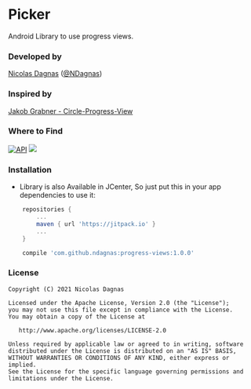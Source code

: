 # Picker
Android Library to use progress views.

### Developed by
[Nicolas Dagnas](https://www.github.com/ndagnas) ([@NDagnas](https://www.twitter.com/NDagnas))

### Inspired by
[Jakob Grabner - Circle-Progress-View](https://github.com/jakob-grabner/Circle-Progress-View)

### Where to Find
[![API](https://img.shields.io/badge/API-23%2B-brightgreen.svg?style=flat)](https://android-arsenal.com/api?level=23) [![](https://jitpack.io/v/ndagnas/progress-views.svg)](https://jitpack.io/#ndagnas/progress-views)

### Installation
* Library is also Available in JCenter, So just put this in your app dependencies to use it:
```gradle
    repositories {
		...
        maven { url 'https://jitpack.io' }
		...
    }
```

```gradle
    compile 'com.github.ndagnas:progress-views:1.0.0'
```

### License
    Copyright (C) 2021 Nicolas Dagnas

    Licensed under the Apache License, Version 2.0 (the "License");
    you may not use this file except in compliance with the License.
    You may obtain a copy of the License at

       http://www.apache.org/licenses/LICENSE-2.0

    Unless required by applicable law or agreed to in writing, software
    distributed under the License is distributed on an "AS IS" BASIS,
    WITHOUT WARRANTIES OR CONDITIONS OF ANY KIND, either express or implied.
    See the License for the specific language governing permissions and
    limitations under the License.